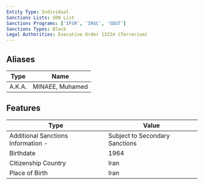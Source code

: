 ```yaml
---
Entity Type: Individual
Sanctions Lists: SDN List
Sanctions Programs: ['IFSR', 'IRGC', 'SDGT']
Sanctions Types: Block
Legal Authorities: Executive Order 13224 (Terrorism)
---
```


## Aliases
| Type  | Name      | 
|-------|-----------|
| A.K.A. | MINAEE, Muhamed |

## Features
| Type  | Value      |
|-------|------------|
| Additional Sanctions Information - | Subject to Secondary Sanctions |
| Birthdate | 1964 |
| Citizenship Country | Iran |
| Place of Birth | Iran |
